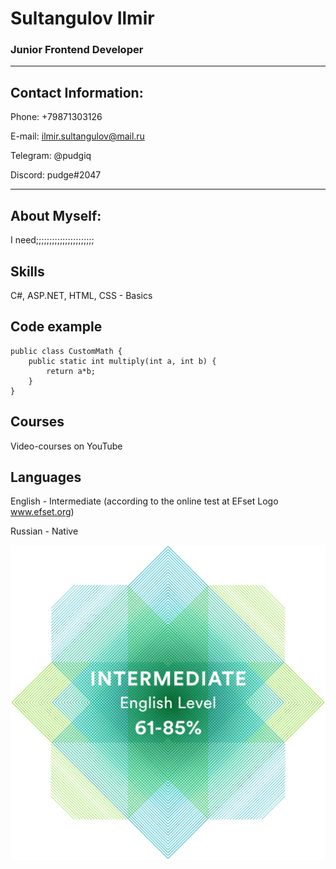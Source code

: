 # Sultangulov Ilmir
### Junior Frontend Developer
________________________
## Contact Information:

Phone: +79871303126

E-mail: ilmir.sultangulov@mail.ru

Telegram: @pudgiq

Discord: pudge#2047

___________________________________________

## About Myself:
I need;;;;;;;;;;;;;;;;;;;;;;

## Skills
C#, ASP.NET, HTML, CSS - Basics

## Code example
```
public class CustomMath {
    public static int multiply(int a, int b) {
        return a*b;
    }
}
```
## Courses
Video-courses on YouTube

## Languages
English - Intermediate (according to the online test at EFset Logo www.efset.org)

Russian - Native

![engSert](https://raw.githubusercontent.com/pudgik/rsschool-cv/gh-pages/english.jpeg "english sert EFSET")
